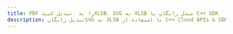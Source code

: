 ---title: PDF را به  تبدیل کنیدXLSB، SVG به XLSB مبدل رایگان یا C++ SDKdescription: تبدیل رایگانSVG به XLSB با استفاده از C++ Cloud APIs & SDK همچنین اسناد PDF را در Cloud ایجاد، ویرایش و رندر کنید.---